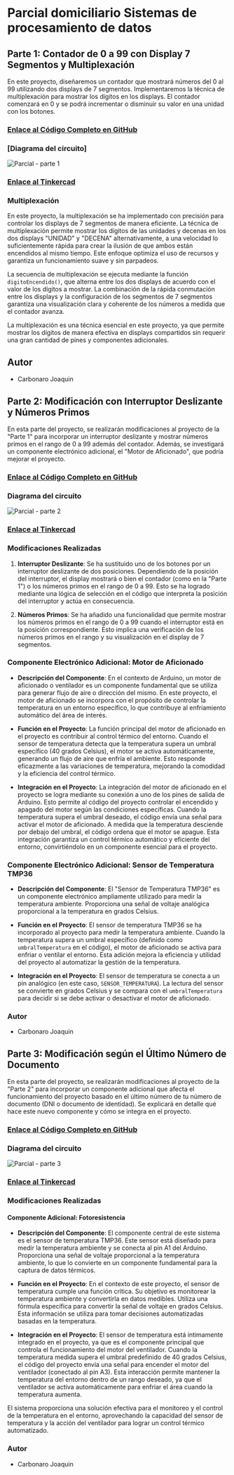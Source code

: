 # Parcial domiciliario Sistemas de procesamiento de datos

## Parte 1: Contador de 0 a 99 con Display 7 Segmentos y Multiplexación

En este proyecto, diseñaremos un contador que mostrará números del 0 al 99 utilizando dos displays de 7 segmentos. Implementaremos la técnica de multiplexación para mostrar los dígitos en los displays. El contador comenzará en 0 y se podrá incrementar o disminuir su valor en una unidad con los botones.

### [Enlace al Código Completo en GitHub](Codigos/PARCIAL_1.ino)

### [Diagrama del circuito]
![Parcial - parte 1](https://github.com/JoaquinCarbonaro/Parcial-Domiciliario---Sistemas-de-Procesamiento-de-Datos/assets/138243106/413d6e88-8311-4a59-b67a-fd21a6e597aa)

### [Enlace al Tinkercad](https://www.tinkercad.com/things/hrGVLN8B6LW?sharecode=PC-VvIu_ZNJLlBZ--qM-jlJU69PQQDTH0EQK0xCnVuY)

### Multiplexación
En este proyecto, la multiplexación se ha implementado con precisión para controlar los displays de 7 segmentos de manera eficiente. La técnica de multiplexación permite mostrar los dígitos de las unidades y decenas en los dos displays "UNIDAD" y "DECENA" alternativamente, a una velocidad lo suficientemente rápida para crear la ilusión de que ambos están encendidos al mismo tiempo. Este enfoque optimiza el uso de recursos y garantiza un funcionamiento suave y sin parpadeos.

La secuencia de multiplexación se ejecuta mediante la función `digitoEncendido()`, que alterna entre los dos displays de acuerdo con el valor de los dígitos a mostrar. La combinación de la rápida conmutación entre los displays y la configuración de los segmentos de 7 segmentos garantiza una visualización clara y coherente de los números a medida que el contador avanza.

La multiplexación es una técnica esencial en este proyecto, ya que permite mostrar los dígitos de manera efectiva en displays compartidos sin requerir una gran cantidad de pines y componentes adicionales.

## Autor
- Carbonaro Joaquin



## Parte 2: Modificación con Interruptor Deslizante y Números Primos

En esta parte del proyecto, se realizarán modificaciones al proyecto de la "Parte 1" para incorporar un interruptor deslizante y mostrar números primos en el rango de 0 a 99 además del contador. Además, se investigará un componente electrónico adicional, el "Motor de Aficionado", que podría mejorar el proyecto.

### [Enlace al Código Completo en GitHub](Codigos/PARCIAL_2_.ino)

### Diagrama del circuito
![Parcial - parte 2](https://github.com/JoaquinCarbonaro/Parcial-Domiciliario---Sistemas-de-Procesamiento-de-Datos/assets/138243106/05cfec5d-a41e-46d2-a83b-56bbadf042af)

### [Enlace al Tinkercad](https://www.tinkercad.com/things/gqt8yuNMQOl?sharecode=y7BFKrL1nRMAzB9MEoOFC1rRHISnKEwi0l4D8h9NfqE)

### Modificaciones Realizadas

1. **Interruptor Deslizante**: Se ha sustituido uno de los botones por un interruptor deslizante de dos posiciones. Dependiendo de la posición del interruptor, el display mostrará o bien el contador (como en la "Parte 1") o los números primos en el rango de 0 a 99. Esto se ha logrado mediante una lógica de selección en el código que interpreta la posición del interruptor y actúa en consecuencia.

2. **Números Primos**: Se ha añadido una funcionalidad que permite mostrar los números primos en el rango de 0 a 99 cuando el interruptor está en la posición correspondiente. Esto implica una verificación de los números primos en el rango y su visualización en el display de 7 segmentos.

### Componente Electrónico Adicional: Motor de Aficionado

- **Descripción del Componente**: En el contexto de Arduino, un motor de aficionado o ventilador es un componente fundamental que se utiliza para generar flujo de aire o dirección del mismo. En este proyecto, el motor de aficionado se incorpora con el propósito de controlar la temperatura en un entorno específico, lo que contribuye al enfriamiento automático del área de interés.

- **Función en el Proyecto**: La función principal del motor de aficionado en el proyecto es contribuir al control térmico del entorno. Cuando el sensor de temperatura detecta que la temperatura supera un umbral específico (40 grados Celsius), el motor se activa automáticamente, generando un flujo de aire que enfría el ambiente. Esto responde eficazmente a las variaciones de temperatura, mejorando la comodidad y la eficiencia del control térmico.

- **Integración en el Proyecto**: La integración del motor de aficionado en el proyecto se logra mediante su conexión a uno de los pines de salida de Arduino. Esto permite al código del proyecto controlar el encendido y apagado del motor según las condiciones específicas. Cuando la temperatura supera el umbral deseado, el código envía una señal para activar el motor de aficionado. A medida que la temperatura desciende por debajo del umbral, el código ordena que el motor se apague. Esta integración garantiza un control térmico automático y eficiente del entorno, convirtiéndolo en un componente esencial para el proyecto.

### Componente Electrónico Adicional: Sensor de Temperatura TMP36

- **Descripción del Componente**: El "Sensor de Temperatura TMP36" es un componente electrónico ampliamente utilizado para medir la temperatura ambiente. Proporciona una señal de voltaje analógica proporcional a la temperatura en grados Celsius.

- **Función en el Proyecto**: El sensor de temperatura TMP36 se ha incorporado al proyecto para medir la temperatura ambiente. Cuando la temperatura supera un umbral específico (definido como `umbralTemperatura` en el código), el motor de aficionado se activa para enfriar o ventilar el entorno. Esta adición mejora la eficiencia y utilidad del proyecto al automatizar la gestión de la temperatura.

- **Integración en el Proyecto**: El sensor de temperatura se conecta a un pin analógico (en este caso, `SENSOR_TEMPERATURA`). La lectura del sensor se convierte en grados Celsius y se compara con el `umbralTemperatura` para decidir si se debe activar o desactivar el motor de aficionado.

### Autor
- Carbonaro Joaquin



## Parte 3: Modificación según el Último Número de Documento

En esta parte del proyecto, se realizarán modificaciones al proyecto de la "Parte 2" para incorporar un componente adicional que afecta el funcionamiento del proyecto basado en el último número de tu número de documento (DNI o documento de identidad). Se explicará en detalle qué hace este nuevo componente y cómo se integra en el proyecto.

### [Enlace al Código Completo en GitHub](Codigos/PARCIAL_3.ino)

### Diagrama del circuito
![Parcial - parte 3](https://github.com/JoaquinCarbonaro/Parcial-Domiciliario---Sistemas-de-Procesamiento-de-Datos/assets/138243106/2c39fb05-f3ae-4ad0-83cc-0a2f1d1419f1)

### [Enlace al Tinkercad](https://www.tinkercad.com/things/1kcFMUMwZow?sharecode=YfPrn3V1Vb7Oc8URLYrZ61pZWq-JI8p_rUbiVfFyi3A)

### Modificaciones Realizadas

#### Componente Adicional: Fotoresistencia

- **Descripción del Componente**: El componente central de este sistema es el sensor de temperatura TMP36. Este sensor está diseñado para medir la temperatura ambiente y se conecta al pin A1 del Arduino. Proporciona una señal de voltaje proporcional a la temperatura ambiente, lo que lo convierte en un componente fundamental para la captura de datos térmicos.

- **Función en el Proyecto**: En el contexto de este proyecto, el sensor de temperatura cumple una función crítica. Su objetivo es monitorear la temperatura ambiente y convertirla en datos medibles. Utiliza una fórmula específica para convertir la señal de voltaje en grados Celsius. Esta información se utiliza para tomar decisiones automatizadas basadas en la temperatura.

- **Integración en el Proyecto**: El sensor de temperatura está íntimamente integrado en el proyecto, ya que es el componente principal que controla el funcionamiento del motor del ventilador. Cuando la temperatura medida supera el umbral predefinido de 40 grados Celsius, el código del proyecto envía una señal para encender el motor del ventilador (conectado al pin A3). Esta interacción permite mantener la temperatura del entorno dentro de un rango deseado, ya que el ventilador se activa automáticamente para enfriar el área cuando la temperatura aumenta.

El sistema proporciona una solución efectiva para el monitoreo y el control de la temperatura en el entorno, aprovechando la capacidad del sensor de temperatura y la acción del ventilador para lograr un control térmico automatizado.


### Autor
- Carbonaro Joaquin
